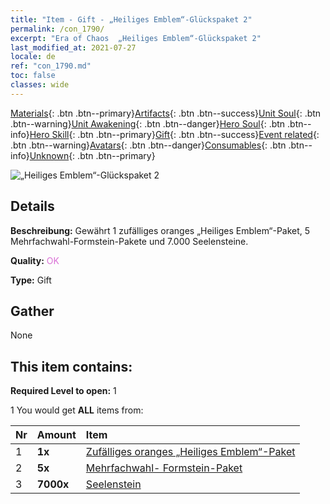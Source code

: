 ```yaml
---
title: "Item - Gift - „Heiliges Emblem“-Glückspaket 2"
permalink: /con_1790/
excerpt: "Era of Chaos  „Heiliges Emblem“-Glückspaket 2"
last_modified_at: 2021-07-27
locale: de
ref: "con_1790.md"
toc: false
classes: wide
---
```

 [Materials](/ItemsDE/){: .btn .btn--primary}[Artifacts](/ItemsDE/Artifacts/){: .btn .btn--success}[Unit Soul](/ItemsDE/UnitSoul/){: .btn .btn--warning}[Unit Awakening](/ItemsDE/UnitAwakening/){: .btn .btn--danger}[Hero Soul](/ItemsDE/HeroSoul/){: .btn .btn--info}[Hero Skill](/ItemsDE/HeroSkill/){: .btn .btn--primary}[Gift](/ItemsDE/Gift/){: .btn .btn--success}[Event related](/ItemsDE/Events/){: .btn .btn--warning}[Avatars](/ItemsDE/Avatars/){: .btn .btn--danger}[Consumables](/ItemsDE/Consumables/){: .btn .btn--info}[Unknown](/ItemsDE/Unknown/){: .btn .btn--primary}

 ![„Heiliges Emblem“-Glückspaket 2](/images/t/i_907411.png)

## Details
 **Beschreibung:** Gewährt 1 zufälliges oranges „Heiliges Emblem“-Paket, 5 Mehrfachwahl-Formstein-Pakete und 7.000 Seelensteine.

 **Quality:** <span style="color: #DA70D6">OK</span>

 **Type:** Gift

## Gather

  None

## This item contains:

 **Required Level to open:** 1

 1 You would get **ALL** items  from:

  | Nr | Amount |     Item    |
  |:---|:-------|:------------|
  | 1 |  **1x** | [Zufälliges oranges „Heiliges Emblem“-Paket](/ItemsDE/con_1794/) |  | 
  | 2 |  **5x** | [Mehrfachwahl- Formstein-Paket](/ItemsDE/con_1480/) |  | 
  | 3 |  **7000x** | [Seelenstein ](/ItemsDE/con_923/) |  | 

